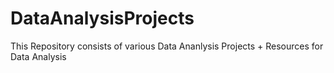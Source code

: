 # DataAnalysisProjects
This Repository consists of various Data Ananlysis Projects + Resources for Data Analysis
